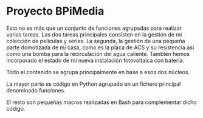 # Proyecto BPiMedia

Esto no es más que un conjunto de funciones agrupadas para realizar varias tareas. Las dos tareas principales consisten en la gestión de mi colección de películas y series. La segunda, la gestión de una pequeña parte domotizada de mi casa, como es la placa de ACS y su resistencia así como una bomba para la recirculación del agua caliente. También hemos incorporado el estado de mi nueva instalación fotovoltaica con batería.

Todo el contenido se agrupa principalmente en base a esos dos núcleos.

La mayor parte es código en Python agrupado en un fichero principal denominado funciones.

El resto son pequeñas macros realizadas en Bash para complementar dicho código.
